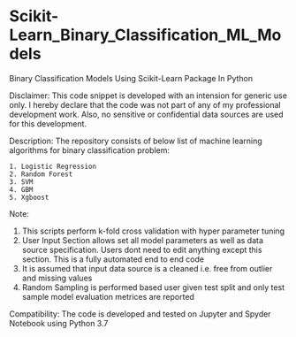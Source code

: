 # Scikit-Learn_Binary_Classification_ML_Models
Binary Classification Models Using Scikit-Learn Package In Python

Disclaimer: This code snippet is developed with an intension for generic use only. I hereby declare that the code was not part of any of my professional development work. Also, no sensitive or confidential data sources are used for this development.

Description: The repository consists of below list of machine learning algorithms for binary classification problem:

	1. Logistic Regression
	2. Random Forest
	3. SVM
	4. GBM
	5. Xgboost

Note:
1. This scripts perform k-fold cross validation with hyper parameter tuning 
2. User Input Section allows set all model parameters as well as data source specification. Users dont need to edit anything except this    section. This is a fully automated end to end code
3. It is assumed that input data source is a cleaned i.e. free from outlier and missing values
4. Random Sampling is performed based user given test split and only test sample model evaluation metrices are reported

Compatibility: The code is developed and tested on Jupyter and Spyder Notebook using Python 3.7
